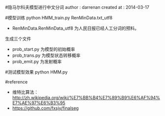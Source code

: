 #隐马尔科夫模型进行中文分词
author : darrenan
created at : 2014-03-17

#模型训练
python HMM_train.py RenMinData.txt_utf8

* RenMinData.RenMinData_utf8 为人民日报已经人工分词的预料。

生成三个文件

* prob_start.py 为模型的初始概率
* prob_trans.py 为模型状态转移概率
* prob_emit.py 为发射概率

#测试模型效果
python HMM.py

#reference
* 维特比算法：http://zh.wikipedia.org/wiki/%E7%BB%B4%E7%89%B9%E6%AF%94%E7%AE%97%E6%B3%95
* https://github.com/fxsjy/finalseg
